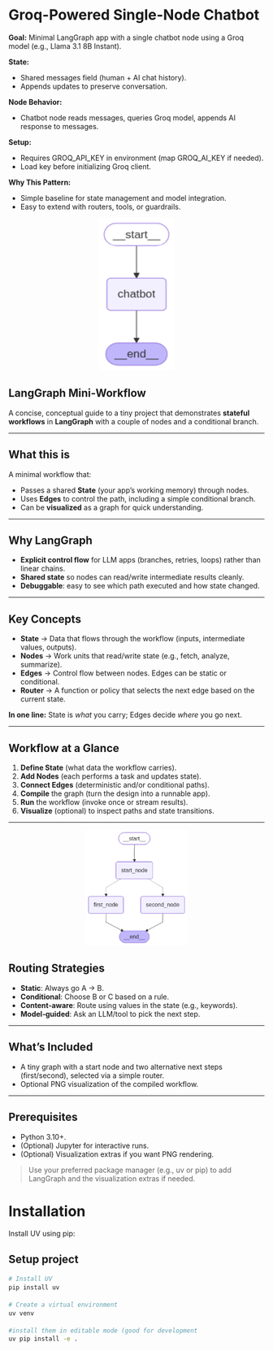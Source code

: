# Groq-Powered Single-Node Chatbot

**Goal:** Minimal LangGraph app with a single chatbot node using a Groq model (e.g., Llama 3.1 8B Instant).

**State:** 
- Shared messages field (human + AI chat history).
- Appends updates to preserve conversation.

**Node Behavior:** 
- Chatbot node reads messages, queries Groq model, appends AI response to messages.

**Setup:** 
- Requires GROQ_API_KEY in environment (map GROQ_AI_KEY if needed).
- Load key before initializing Groq client.

**Why This Pattern:**

- Simple baseline for state management and model integration.
- Easy to extend with routers, tools, or guardrails.

<p align="center">
  <img src="doc/chatbot_workflow.png" width="150" height="300" alt="Workflow overview">
</p>

## LangGraph Mini‑Workflow

A concise, conceptual guide to a tiny project that demonstrates **stateful workflows** in **LangGraph** with a couple of nodes and a conditional branch.

---

## What this is
A minimal workflow that:
- Passes a shared **State** (your app’s working memory) through nodes.
- Uses **Edges** to control the path, including a simple conditional branch.
- Can be **visualized** as a graph for quick understanding.

---

## Why LangGraph
- **Explicit control flow** for LLM apps (branches, retries, loops) rather than linear chains.
- **Shared state** so nodes can read/write intermediate results cleanly.
- **Debuggable**: easy to see which path executed and how state changed.

---

## Key Concepts
- **State** → Data that flows through the workflow (inputs, intermediate values, outputs).
- **Nodes** → Work units that read/write state (e.g., fetch, analyze, summarize).
- **Edges** → Control flow between nodes. Edges can be static or conditional.
- **Router** → A function or policy that selects the next edge based on the current state.

**In one line:** State is *what* you carry; Edges decide *where* you go next.

---

## Workflow at a Glance
1. **Define State** (what data the workflow carries).
2. **Add Nodes** (each performs a task and updates state).
3. **Connect Edges** (deterministic and/or conditional paths).
4. **Compile** the graph (turn the design into a runnable app).
5. **Run** the workflow (invoke once or stream results).
6. **Visualize** (optional) to inspect paths and state transitions.

---

<p align="center">
  <img src="doc/basic_workflow.png" width="200" alt="Workflow overview">
</p>

## Routing Strategies
- **Static**: Always go A → B.
- **Conditional**: Choose B or C based on a rule.
- **Content‑aware**: Route using values in the state (e.g., keywords).
- **Model‑guided**: Ask an LLM/tool to pick the next step.

---

## What’s Included
- A tiny graph with a start node and two alternative next steps (first/second), selected via a simple router.
- Optional PNG visualization of the compiled workflow.

---

## Prerequisites
- Python 3.10+.
- (Optional) Jupyter for interactive runs.
- (Optional) Visualization extras if you want PNG rendering.

> Use your preferred package manager (e.g., uv or pip) to add LangGraph and the visualization extras if needed.

# Installation

Install UV using pip:

## Setup project

```bash
# Install UV
pip install uv

# Create a virtual environment
uv venv

#install them in editable mode (good for development
uv pip install -e .
```
